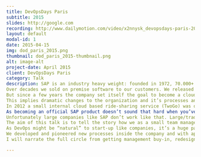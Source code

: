 ```yaml
---
title: DevOpsDays Paris
subtitle: 2015 
slides: http://google.com
recording: http://www.dailymotion.com/video/x2nnysk_devopsdays-paris-2015-dirk-lehmann-making-the-elephant-dance-daily-deliveries-at-sap_tech
layout: default
modal-id: 1
date: 2015-04-15
img: dod_paris_2015.png
thumbnail: dod_paris_2015-thumbnail.png
alt: image-alt
project-date: April 2015
client: DevOpsDays Paris
category: Talk
description: SAP is an industry heavy weight: founded in 1972, 70.000+ employees in over 50 countries. We sell business critical enterprise applications to our customers, ERP system that process pay slips, corporate financial statements, critical stuff like that.
Over decades we sold on premise software to our customers. We released updates once or twice a year. Major product releases each x-years.
But since a few years the company set itself the goal to become a cloud company.
This implies dramatic changes to the organization and it’s processes and beliefs.
In 2012 a small internal cloud based ride-sharing service (TwoGo) was ordered to become an official SAP product.
As becoming an official SAP product doesn’t sound that hard when you’ve already the service running in-house: Development done and ongoing, Operations up and running, quality hiccups cured…opening the service shouldn’t be that hard.
Unfortunately large companies like SAP don’t work like that. Large/traditional companies have gazillions of processes, regulations, standards which must be fulfilled and documented before you are allowed to release as an official product.
The aim of this talk is to tell the story how we as a small team managed to change the huge SAP.
As DevOps might be “natural” to start-up like companies, it’s a huge paradigm and cultural shift in companies like SAP which used to be successful with their way of doing things since decades.
We developed and pioneered new processes inside the company and with applying DevOps and Continuous Delivery as first SAP product ever we now (since Oct. 2014) delivery daily to our customers, making us the fasted delivering product of SAP.
I will narrate the full circle from getting management buy-in, redesigning corporate processes, pioneering new technologies and how to change corporate culture in large and traditional enterprises.

---
```

